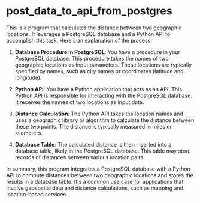 # post_data_to_api_from_postgres


This is a program that calculates the distance between two geographic locations. It leverages a PostgreSQL database and a Python API to accomplish this task. Here's an explanation of the process:

1. **Database Procedure in PostgreSQL**: You have a procedure in your PostgreSQL database. This procedure takes the names of two geographic locations as input parameters. These locations are typically specified by names, such as city names or coordinates (latitude and longitude).

2. **Python API**: You have a Python application that acts as an API. This Python API is responsible for interacting with the PostgreSQL database. It receives the names of two locations as input data.

3. **Distance Calculation**: The Python API takes the location names and uses a geographic library or algorithm to calculate the distance between these two points. The distance is typically measured in miles or kilometers.

4. **Database Table**: The calculated distance is then inserted into a database table, likely in the PostgreSQL database. This table may store records of distances between various location pairs.

In summary, this program integrates a PostgreSQL database with a Python API to compute distances between two geographic locations and stores the results in a database table. It's a common use case for applications that involve geospatial data and distance calculations, such as mapping and location-based services.
